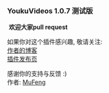 ﻿<h3>YoukuVideos 1.0.7 测试版</h3>
﻿
﻿<strong>欢迎大家pull request</strong>
﻿
<p>如果你对这个插件感兴趣, 敬请关注:<br /><a href="http://mufeng.me">作者的博客</a><br /><a href="http://mufeng.me/youku-videos.html">插件发布页</a><br /></p>
<p>感谢你的支持与反馈 :)<br />作者: <a href="http://mufeng.me">MuFeng</a></p>
